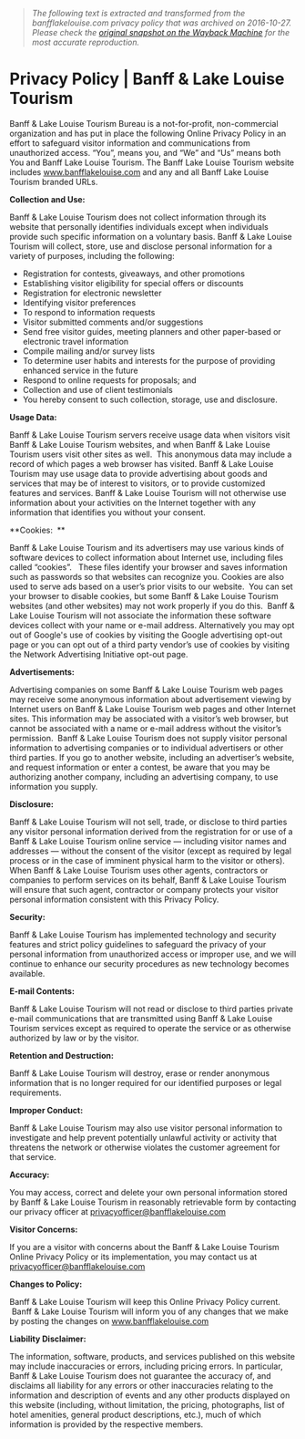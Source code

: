 > *The following text is extracted and transformed from the banfflakelouise.com privacy policy that was archived on 2016-10-27. Please check the [original snapshot on the Wayback Machine](https://web.archive.org/web/20161027150039id_/https%3A//www.banfflakelouise.com/privacy-policy) for the most accurate reproduction.*

# Privacy Policy | Banff & Lake Louise Tourism

Banff & Lake Louise Tourism Bureau is a not-for-profit, non-commercial organization and has put in place the following Online Privacy Policy in an effort to safeguard visitor information and communications from unauthorized access. “You”, means you, and “We” and “Us” means both You and Banff Lake Louise Tourism. The Banff Lake Louise Tourism website includes www.banfflakelouise.com and any and all Banff Lake Louise Tourism branded URLs.

**Collection and Use:**

Banff & Lake Louise Tourism does not collect information through its website that personally identifies individuals except when individuals provide such specific information on a voluntary basis. Banff & Lake Louise Tourism will collect, store, use and disclose personal information for a variety of purposes, including the following:

  * Registration for contests, giveaways, and other promotions
  * Establishing visitor eligibility for special offers or discounts
  * Registration for electronic newsletter
  * Identifying visitor preferences
  * To respond to information requests
  * Visitor submitted comments and/or suggestions
  * Send free visitor guides, meeting planners and other paper-based or electronic travel information
  * Compile mailing and/or survey lists
  * To determine user habits and interests for the purpose of providing enhanced service in the future
  * Respond to online requests for proposals; and
  * Collection and use of client testimonials
  * You hereby consent to such collection, storage, use and disclosure.



**Usage Data:**  

Banff & Lake Louise Tourism servers receive usage data when visitors visit Banff & Lake Louise Tourism websites, and when Banff & Lake Louise Tourism users visit other sites as well.  This anonymous data may include a record of which pages a web browser has visited. Banff & Lake Louise Tourism may use usage data to provide advertising about goods and services that may be of interest to visitors, or to provide customized features and services. Banff & Lake Louise Tourism will not otherwise use information about your activities on the Internet together with any information that identifies you without your consent.

**Cookies:  **

Banff & Lake Louise Tourism and its advertisers may use various kinds of software devices to collect information about Internet use, including files called “cookies”.   These files identify your browser and saves information such as passwords so that websites can recognize you. Cookies are also used to serve ads based on a user’s prior visits to our website.  You can set your browser to disable cookies, but some Banff & Lake Louise Tourism websites (and other websites) may not work properly if you do this.  Banff & Lake Louise Tourism will not associate the information these software devices collect with your name or e-mail address. Alternatively you may opt out of Google's use of cookies by visiting the Google advertising opt-out page or you can opt out of a third party vendor’s use of cookies by visiting the Network Advertising Initiative opt-out page.

**Advertisements:**

Advertising companies on some Banff & Lake Louise Tourism web pages may receive some anonymous information about advertisement viewing by Internet users on Banff & Lake Louise Tourism web pages and other Internet sites. This information may be associated with a visitor’s web browser, but cannot be associated with a name or e-mail address without the visitor’s permission.  Banff & Lake Louise Tourism does not supply visitor personal information to advertising companies or to individual advertisers or other third parties. If you go to another website, including an advertiser’s website, and request information or enter a contest, be aware that you may be authorizing another company, including an advertising company, to use information you supply.

**Disclosure:**

Banff & Lake Louise Tourism will not sell, trade, or disclose to third parties any visitor personal information derived from the registration for or use of a Banff & Lake Louise Tourism online service — including visitor names and addresses — without the consent of the visitor (except as required by legal process or in the case of imminent physical harm to the visitor or others). When Banff & Lake Louise Tourism uses other agents, contractors or companies to perform services on its behalf, Banff & Lake Louise Tourism will ensure that such agent, contractor or company protects your visitor personal information consistent with this Privacy Policy.

**Security:**

Banff & Lake Louise Tourism has implemented technology and security features and strict policy guidelines to safeguard the privacy of your personal information from unauthorized access or improper use, and we will continue to enhance our security procedures as new technology becomes available.

**E-mail Contents:**

Banff & Lake Louise Tourism will not read or disclose to third parties private e-mail communications that are transmitted using Banff & Lake Louise Tourism services except as required to operate the service or as otherwise authorized by law or by the visitor.

**Retention and Destruction:**

Banff & Lake Louise Tourism will destroy, erase or render anonymous information that is no longer required for our identified purposes or legal requirements.

**Improper Conduct:**

Banff & Lake Louise Tourism may also use visitor personal information to investigate and help prevent potentially unlawful activity or activity that threatens the network or otherwise violates the customer agreement for that service.

**Accuracy:**

You may access, correct and delete your own personal information stored by Banff & Lake Louise Tourism in reasonably retrievable form by contacting our privacy officer at privacyofficer@banfflakelouise.com

**Visitor Concerns:**

If you are a visitor with concerns about the Banff & Lake Louise Tourism Online Privacy Policy or its implementation, you may contact us at privacyofficer@banfflakelouise.com

**Changes to Policy:**

Banff & Lake Louise Tourism will keep this Online Privacy Policy current.  Banff & Lake Louise Tourism will inform you of any changes that we make by posting the changes on www.banfflakelouise.com

**Liability Disclaimer:**

The information, software, products, and services published on this website may include inaccuracies or errors, including pricing errors. In particular, Banff & Lake Louise Tourism does not guarantee the accuracy of, and disclaims all liability for any errors or other inaccuracies relating to the information and description of events and any other products displayed on this website (including, without limitation, the pricing, photographs, list of hotel amenities, general product descriptions, etc.), much of which information is provided by the respective members.
